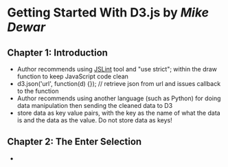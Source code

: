 Getting Started With D3.js by *Mike Dewar*
==========================================

Chapter 1: Introduction
-----------------------
* Author recommends using [JSLint](http://www.jslint.com/) tool and 
  "use strict"; within the draw function to keep JavaScript code clean
* d3.json('url', function(d) {}); // retrieve json from url and issues callback
  to the function
* Author recommends using another language (such as Python) for doing data 
  manipulation then sending the cleaned data to D3
* store data as key value pairs, with the key as the name of what the data is and
  the data as the value. Do not store data as keys!

Chapter 2: The Enter Selection
------------------------------
* 

